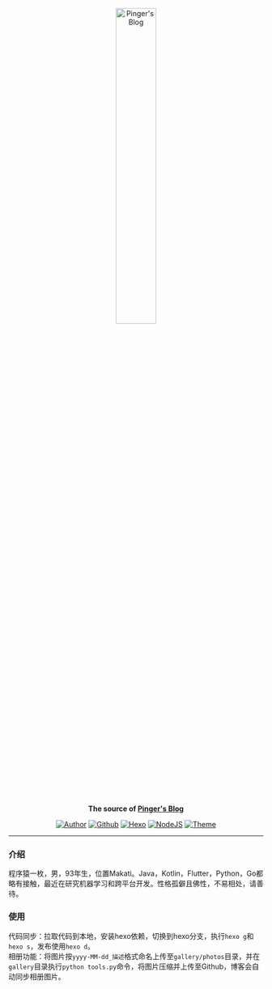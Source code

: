 <p align="center">
  <a href="https://docsify.js.org">
    <img alt="Pinger's Blog" src="https://i.loli.net/2019/02/16/5c67bc9b5e970.png" width="40%">
  </a>
</p>
<p align="center">
  <strong>The source of <a href="https://pingerx.com">Pinger's Blog</a></strong>
</p>

<p align="center">
  <a href="https://pingerx.com"><img alt="Author" src="https://img.shields.io/badge/author-pinger-brightgreen.svg"></a>
    <a href="https://github.com/pingerx"><img alt="Github" src="https://img.shields.io/badge/github-pingerx-green.svg"></a>
  <a href="https://hexo.io"><img alt="Hexo" src="https://img.shields.io/badge/hexo-3.3.8-0e83cd.svg?style=flat-square"></a>
  <a href="https://nodejs.org"><img alt="NodeJS" src="https://img.shields.io/badge/node.js-7.1.2-43853d.svg?style=flat-square"></a>
  <a href="https://material.viosey.com"><img alt="Theme" src="https://img.shields.io/badge/theme-material-red.svg?style=flat-square"></a>
</p>

---
### 介绍
程序猿一枚，男，93年生，位置Makati。Java，Kotlin，Flutter，Python，Go都略有接触，最近在研究机器学习和跨平台开发。性格孤僻且佛性，不易相处，请善待。

### 使用
代码同步：拉取代码到本地，安装hexo依赖，切换到hexo分支，执行`hexo g`和`hexo s`，发布使用`hexo d`。 </br>
相册功能：将图片按`yyyy-MM-dd_描述`格式命名上传至`gallery/photos`目录，并在`gallery`目录执行`python tools.py`命令，将图片压缩并上传至Github，博客会自动同步相册图片。
